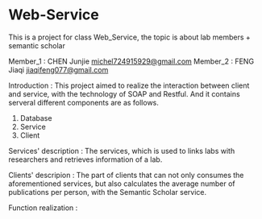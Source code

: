 # Web-Service
This is a project for class Web_Service, the topic is about lab members + semantic scholar

Member_1 : CHEN Junjie  michel724915929@gmail.com
Member_2 : FENG Jiaqi  jiaqifeng077@gmail.com

Introduction : 
This project aimed to realize the interaction between client and service, with the technology of SOAP and Restful. And it contains serveral different components are as follows.
1. Database
2. Service
3. Client

Services' description : 
The services, which is used to links labs with researchers and retrieves information of a lab.

Clients' descripion :
The part of clients that can not only consumes the aforementioned services, but also calculates the average number of publications per person, with the Semantic Scholar service.

Function realization : 
